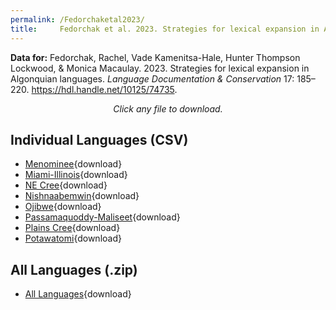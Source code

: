 ```yaml
---
permalink: /Fedorchaketal2023/
title:     Fedorchak et al. 2023. Strategies for lexical expansion in Algonquian languages.
---
```


**Data for:** Fedorchak, Rachel, Vade Kamenitsa-Hale, Hunter Thompson Lockwood, & Monica Macaulay. 2023. Strategies for lexical expansion in Algonquian languages. *Language Documentation & Conservation* 17: 185–220. <https://hdl.handle.net/10125/74735>.

<p style="font-style: italic; text-align: center;">Click any file to download.<p>

## Individual Languages (CSV)

* [Menominee](Lexical_Expansion_Data_Menominee.csv){download}
* [Miami-Illinois](Lexical_Expansion_Data_Miami-Illinois.csv){download}
* [NE Cree](Lexical_Expansion_Data_NE-Cree.csv){download}
* [Nishnaabemwin](Lexical_Expansion_Data_Nishnaabemwin.csv){download}
* [Ojibwe](Lexical_Expansion_Data_Ojibwe-OPD.csv){download}
* [Passamaquoddy-Maliseet](Lexical_Expansion_Data_Pass-Mal.csv){download}
* [Plains Cree](Lexical_Expansion_Data_Plains-Cree.csv){download}
* [Potawatomi](Lexical_Expansion_Data_Potawatomi.csv){download}

## All Languages (.zip)

* [All Languages](all_languages.zip){download}
